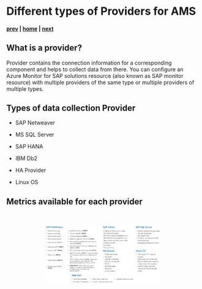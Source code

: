 # Different types of Providers for AMS

#### [prev](./availability&pricing.md) | [home](./introduction.md)  | [next](./prerequisites&config.md)

## What is a provider?

Provider contains the connection information for a corresponding component and helps to collect data from there. You can configure an Azure Monitor for SAP solutions resource (also known as SAP monitor resource) with multiple providers of the same type or multiple providers of multiple types.


## Types of data collection Provider

* SAP Netweaver

* MS SQL Server

* SAP HANA

* IBM Db2

* HA Provider

* Linux OS


## Metrics available for each provider

<br>
<p align="center">
<img src="/content/sap-on-azure/images/metrics.png" width="60%" height="60%">
</p>
